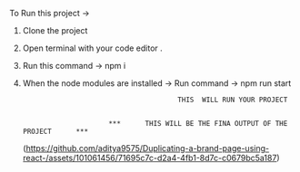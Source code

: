 To Run this project -> 

1) Clone the project
2) Open terminal with your code editor .
3) Run this command -> npm i
4) When the node modules are installed -> Run command -> npm run start

                                             THIS  WILL RUN YOUR PROJECT


                            ***      THIS WILL BE THE FINA OUTPUT OF THE PROJECT      ***
   (https://github.com/aditya9575/Duplicating-a-brand-page-using-react-/assets/101061456/71695c7c-d2a4-4fb1-8d7c-c0679bc5a187)
